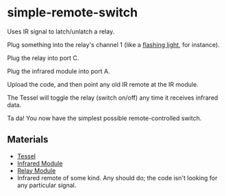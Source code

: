 simple-remote-switch
====================

Uses IR signal to latch/unlatch a relay.

Plug something into the relay's channel 1 (like a [flashing light](https://projects.tessel.io/projects/website-down-alarm), for instance).

Plug the relay into port C.

Plug the infrared module into port A.

Upload the code, and then point any old IR remote at the IR module.

The Tessel will toggle the relay (switch on/off) any time it receives infrared data.

Ta da! You now have the simplest possible remote-controlled switch.

## Materials

* [Tessel](//tessel.io)
* [Infrared Module](//tessel.io/modules#module-infrared)
* [Relay Module](//tessel.io/modules#module-relay)
* Infrared remote of some kind. Any should do; the code isn't looking for any particular signal.
